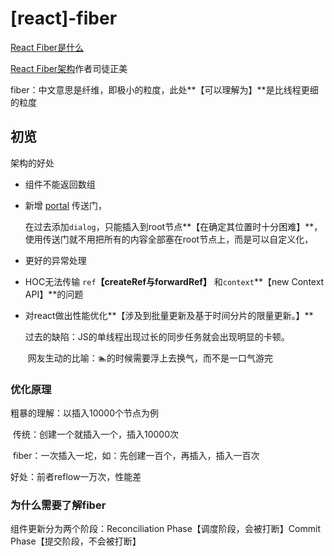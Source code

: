# \[react\]-fiber

[React Fiber是什么](https://zhuanlan.zhihu.com/p/26027085)

[React Fiber架构](https://zhuanlan.zhihu.com/p/37095662)作者司徒正美

fiber：中文意思是纤维，即极小的粒度，此处**【可以理解为】**是比线程更细的粒度

## 初览

架构的好处

* 组件不能返回数组
* 新增 [portal](https://zh-hans.reactjs.org/docs/portals.html) 传送门，

  在过去添加`dialog`，只能插入到root节点**【在确定其位置时十分困难】**，使用传送门就不用把所有的内容全部塞在root节点上，而是可以自定义化，

* 更好的异常处理
* HOC无法传输 `ref`**【createRef与forwardRef】** 和`context`**【new Context API】**的问题
* 对react做出性能优化**【涉及到批量更新及基于时间分片的限量更新。】**

  过去的缺陷：JS的单线程出现过长的同步任务就会出现明显的卡顿。

  ​ 网友生动的比喻：🏊‍的时候需要浮上去换气，而不是一口气游完

### 优化原理

粗暴的理解：以插入10000个节点为例

​ 传统：创建一个就插入一个，插入10000次

​ fiber：一次插入一坨，如：先创建一百个，再插入，插入一百次

好处：前者reflow一万次，性能差

### 为什么需要了解fiber

组件更新分为两个阶段：Reconciliation Phase【调度阶段，会被打断】Commit Phase【提交阶段，不会被打断】

